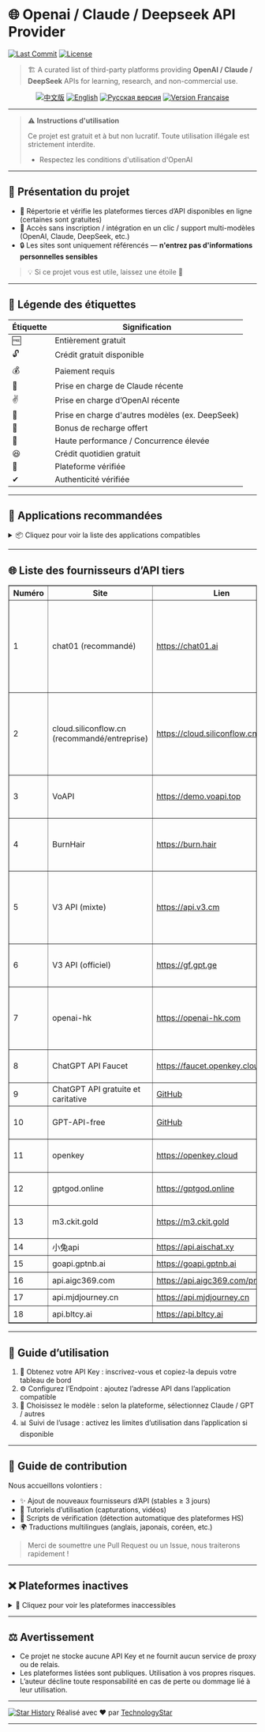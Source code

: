 # 🌐 Openai / Claude / Deepseek API Provider

[![Last Commit](https://img.shields.io/github/last-commit/TechnologyStar/Openai-Claude-Deepseek-API-provider)](https://github.com/TechnologyStar/Openai-Claude-Deepseek-API-provider)
[![License](https://img.shields.io/github/license/TechnologyStar/Openai-Claude-Deepseek-API-provider)](https://github.com/TechnologyStar/Openai-Claude-Deepseek-API-provider/blob/main/LICENSE)

> 🏗️ A curated list of third-party platforms providing **OpenAI / Claude / DeepSeek** APIs for learning, research, and non-commercial use.

<p align="center">
  <a href="README.md" title="中文"><img src="https://img.shields.io/badge/🇨🇳 中文-阅读-blue?style=flat-square" alt="中文版"/></a>
  <a href="en.md" title="English"><img src="https://img.shields.io/badge/🇬🇧 English-Read-blue?style=flat-square" alt="English"/></a>
  <a href="Russian.md" title="Русский"><img src="https://img.shields.io/badge/🇷🇺 Русский-Читать-blue?style=flat-square" alt="Русская версия"/></a>
  <a href="french.md" title="Français"><img src="https://img.shields.io/badge/🇫🇷 Français-Lire-blue?style=flat-square" alt="Version Française"/></a>
</p>


---

> ⚠️ **Instructions d'utilisation**
>
> Ce projet est gratuit et à but non lucratif. Toute utilisation illégale est strictement interdite.
>
> * Respectez les conditions d'utilisation d'OpenAI

---

## 🚀 Présentation du projet

* 📌 Répertorie et vérifie les plateformes tierces d’API disponibles en ligne (certaines sont gratuites)
* 🔧 Accès sans inscription / intégration en un clic / support multi-modèles (OpenAI, Claude, DeepSeek, etc.)
* 🔒 Les sites sont uniquement référencés — **n'entrez pas d'informations personnelles sensibles**

> 💡 Si ce projet vous est utile, laissez une étoile 🌟

---

## 🎁 Légende des étiquettes

| Étiquette | Signification                                   |
| --------- | ----------------------------------------------- |
| 🆓        | Entièrement gratuit                             |
| 🔓        | Crédit gratuit disponible                       |
| 💰        | Paiement requis                                 |
| 💪        | Prise en charge de Claude récente               |
| ✌         | Prise en charge d’OpenAI récente                |
| 🎉        | Prise en charge d'autres modèles (ex. DeepSeek) |
| 🎁        | Bonus de recharge offert                        |
| 🚀        | Haute performance / Concurrence élevée          |
| 😆        | Crédit quotidien gratuit                        |
| 🚩        | Plateforme vérifiée                             |
| ✔         | Authenticité vérifiée                           |

---

## 📱 Applications recommandées

<details>
<summary>📦 Cliquez pour voir la liste des applications compatibles</summary>

### ✅ [Cherry Studio](https://github.com/CherryHQ/cherry-studio)

> Application multiplateforme (desktop + mobile), intégrant des services cloud d’IA et des modèles locaux.

### ✅ [Plugin ChatGPT pour uTools](https://u.tools/plugins/detail/ChatGPT.%E5%A5%BD%E5%8F%8B/)

> Plugin de chat intelligent pour desktop, supporte multi-modèles et sessions.

### ✅ [ChatGPT-Next-Web](https://github.com/Yidadaa/ChatGPT-Next-Web)

> Interface web open-source pour ChatGPT, avec gestion multi-utilisateurs et API Key.

### ✅ [LobeChat](https://github.com/lobehub/lobe-chat)

> Interface web avec support vocal, visuel et multi-modèles.

### ✅ [BotGem](https://botgem.com/)

> Application mobile axée sur l’interaction vocale et les assistants IA.

### ✅ [ChatBox](https://github.com/Bin-Huang/chatbox)

> Compatible iOS, Android et desktop, interface moderne et complète.

### ✅ [FastGPT](https://github.com/labring/FastGPT)

> Intégration de base de connaissances et workflows, adapté aux entreprises.

### ✅ [AnythingLLM](https://github.com/Mintplex-Labs/anything-llm)

> Déploiement local avec extensions, pour les utilisateurs soucieux de la confidentialité.

</details>

---

## 🌐 Liste des fournisseurs d’API tiers

<table border="1" cellspacing="0" cellpadding="6">
  <thead>
    <tr>
      <th>Numéro</th>
      <th>Site</th>
      <th>Lien</th>
      <th>Étiquettes</th>
      <th>Remarques</th>
    </tr>
  </thead>
  <tbody>
    <tr><td>1</td><td>chat01 (recommandé)</td><td><a href="https://chat01.ai/?ref=j45ikbTa" target="_blank">https://chat01.ai</a></td><td>🔓✌🎁💰✔</td><td>Supporte pro, résout le problème de baisse d'intelligence, 2 points gratuits par jour, chat + API sur le même site</td></tr>
    <tr><td>2</td><td>cloud.siliconflow.cn (recommandé/entreprise)</td><td><a href="https://cloud.siliconflow.cn/i/ZKV30bdG" target="_blank">https://cloud.siliconflow.cn/models</a></td><td>🔓💪✌🎉🚀🚩✔</td><td>Service Ascend de Huawei Cloud, inscription nominative offre 14 ¥, jusqu’à 100 requêtes par jour</td></tr>
    <tr><td>3</td><td>VoAPI</td><td><a href="https://demo.voapi.top" target="_blank">https://demo.voapi.top</a></td><td>🆓😆💪✌</td><td>Site public gratuit, solde remis à zéro quotidiennement</td></tr>
    <tr><td>4</td><td>BurnHair</td><td><a href="https://burn.hair" target="_blank">https://burn.hair</a></td><td>✌🎉😆🚀</td><td>Offre 0,3 $, solde quotidien via connexion, supporte haute concurrence</td></tr>
    <tr><td>5</td><td>V3 API (mixte)</td><td><a href="https://api.v3.cm" target="_blank">https://api.v3.cm</a></td><td>🚀🔓💪🎁🎉✌</td><td>Offre 0,2 $, haute concurrence, recharge à 30 %, très nombreux modèles</td></tr>
    <tr><td>6</td><td>V3 API (officiel)</td><td><a href="https://gf.gpt.ge" target="_blank">https://gf.gpt.ge</a></td><td>🚀🌹🔓💪</td><td>Offre 0,2 $, haute concurrence, recharge à 60 %</td></tr>
    <tr><td>7</td><td>openai-hk</td><td><a href="https://openai-hk.com/" target="_blank">https://openai-hk.com</a></td><td>🆓🔓🎉✌💪🚀</td><td>Offre 1 ¥, très haute concurrence, inclut version publique GPT-3.5</td></tr>
    <tr><td>8</td><td>ChatGPT API Faucet</td><td><a href="https://faucet.openkey.cloud/" target="_blank">https://faucet.openkey.cloud</a></td><td>🆓</td><td>1 $ de crédit gratuit, valable 3 jours</td></tr>
    <tr><td>9</td><td>ChatGPT API gratuite et caritative</td><td><a href="https://github.com/popjane/free_chatgpt_api" target="_blank">GitHub</a></td><td>🆓</td><td>Entièrement gratuite</td></tr>
    <tr><td>10</td><td>GPT-API-free</td><td><a href="https://github.com/chuyuewei/ChatGPT-API" target="_blank">GitHub</a></td><td>🆓💪</td><td>Supporte GPT-4, 3 utilisations par jour</td></tr>
    <tr><td>11</td><td>openkey</td><td><a href="https://openkey.cloud/" target="_blank">https://openkey.cloud</a></td><td>🔓💪✌🚀</td><td>Offre 0,2 $, supporte haute concurrence</td></tr>
    <tr><td>12</td><td>gptgod.online</td><td><a href="https://gptgod.online/" target="_blank">https://gptgod.online</a></td><td>💪✌🎁💰🎉😆</td><td>Facturation à l’unité, système de crédits</td></tr>
    <tr><td>13</td><td>m3.ckit.gold</td><td><a href="https://m3.ckit.gold/" target="_blank">https://m3.ckit.gold</a></td><td>💰💪✌</td><td>3 ¥ par appel, inscription offre 0,1 $</td></tr>
    <tr><td>14</td><td>小兔api</td><td><a href="https://api.aischat.xy" target="_blank">https://api.aischat.xy</a></td><td>🆓💪✌</td><td></td></tr>
    <tr><td>15</td><td>goapi.gptnb.ai</td><td><a href="https://goapi.gptnb.ai/" target="_blank">https://goapi.gptnb.ai</a></td><td>💪✌🎁💰🎉</td><td></td></tr>
    <tr><td>16</td><td>api.aigc369.com</td><td><a href="https://api.aigc369.com/pricing" target="_blank">https://api.aigc369.com/pricing</a></td><td>💪✌🎁💰🎉</td><td></td></tr>
    <tr><td>17</td><td>api.mjdjourney.cn</td><td><a href="https://api.mjdjourney.cn/" target="_blank">https://api.mjdjourney.cn</a></td><td>💪✌🎁💰🎉</td><td></td></tr>
    <tr><td>18</td><td>api.bltcy.ai</td><td><a href="https://api.bltcy.ai/" target="_blank">https://api.bltcy.ai</a></td><td>💪✌🎁💰🎉</td><td></td></tr>
  </tbody>
</table>

---

## 📖 Guide d’utilisation

1. 🔑 Obtenez votre API Key : inscrivez-vous et copiez-la depuis votre tableau de bord
2. ⚙ Configurez l’Endpoint : ajoutez l’adresse API dans l’application compatible
3. 🤖 Choisissez le modèle : selon la plateforme, sélectionnez Claude / GPT / autres
4. 📊 Suivi de l’usage : activez les limites d’utilisation dans l’application si disponible

---

## 🙌 Guide de contribution

Nous accueillons volontiers :

* ✨ Ajout de nouveaux fournisseurs d’API (stables ≥ 3 jours)
* 🧰 Tutoriels d’utilisation (capturations, vidéos)
* 🧪 Scripts de vérification (détection automatique des plateformes HS)
* 🌍 Traductions multilingues (anglais, japonais, coréen, etc.)

> Merci de soumettre une Pull Request ou un Issue, nous traiterons rapidement !

---

## ❌ Plateformes inactives

<details>
<summary>📛 Cliquez pour voir les plateformes inaccessibles</summary>

| # | Nom    | Lien                                     | État           |
| - | ------ | ---------------------------------------- | -------------- |
| 1 | 464888 | [api.464888.xyz](https://api.464888.xyz) | ❌ Inaccessible |

> Si vous repérez une nouvelle plateforme HS, merci de créer un Issue.

</details>

---

## ⚖️ Avertissement

* Ce projet ne stocke aucune API Key et ne fournit aucun service de proxy ou de relais.
* Les plateformes listées sont publiques. Utilisation à vos propres risques.
* L’auteur décline toute responsabilité en cas de perte ou dommage lié à leur utilisation.

---

[![Star History](https://api.star-history.com/svg?repos=TechnologyStar/Openai-Claude-Deepseek-API-provider\&type=Date)](https://star-history.com/#TechnologyStar/Openai-Claude-Deepseek-API-provider&Date)
Réalisé avec ❤️ par [TechnologyStar](https://github.com/TechnologyStar)

---
